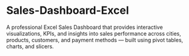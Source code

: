 # Sales-Dashboard-Excel
A professional Excel Sales Dashboard that provides interactive visualizations, KPIs, and insights into sales performance across cities, products, customers, and payment methods — built using pivot tables, charts, and slicers.
